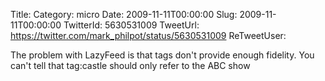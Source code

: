 Title: 
Category: micro
Date: 2009-11-11T00:00:00
Slug: 2009-11-11T00:00:00
TwitterId: 5630531009
TweetUrl: https://twitter.com/mark_philpot/status/5630531009
ReTweetUser: 

The problem with LazyFeed is that tags don't provide enough fidelity. You can't tell that tag:castle should only refer to the ABC show